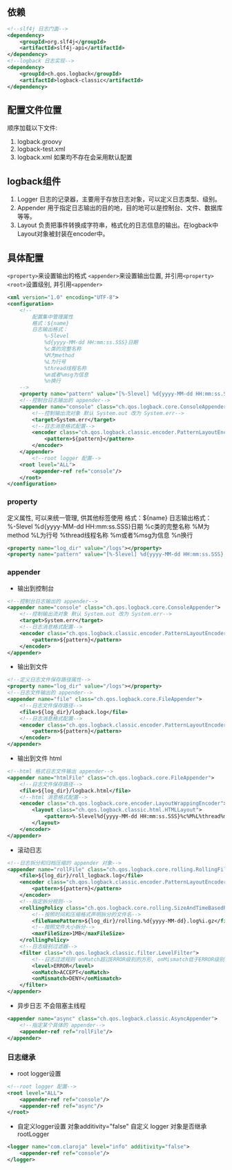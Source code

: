 
## 依赖
```xml
<!--slf4j 日志门面-->
<dependency>
    <groupId>org.slf4j</groupId>
    <artifactId>slf4j-api</artifactId>
</dependency>
<!--logback 日志实现-->
<dependency>
    <groupId>ch.qos.logback</groupId>
    <artifactId>logback-classic</artifactId>
</dependency>
```

## 配置文件位置
顺序加载以下文件:
1. logback.groovy
2. logback-test.xml
3. logback.xml 
如果均不存在会采用默认配置

## logback组件
1. Logger
日志的记录器，主要用于存放日志对象，可以定义日志类型、级别。
2. Appender
用于指定日志输出的目的地，目的地可以是控制台、文件、数据库等等。
3. Layout
负责把事件转换成字符串，格式化的日志信息的输出。在logback中Layout对象被封装在encoder中。

## 具体配置
`<property>`来设置输出的格式
`<appender>`来设置输出位置, 并引用`<property>`
`<root>`设置级别, 并引用`<appender>`

```xml
<xml version="1.0" encoding="UTF-8">
<configuration>
    <!--
        配置集中管理属性
        格式：${name}
        日志输出格式：
            %-5level
            %d{yyyy-MM-dd HH:mm:ss.SSS}日期
            %c类的完整名称
            %M为method
            %L为行号
            %thread线程名称
            %m或者%msg为信息
            %n换行
    -->
    <property name="pattern" value="[%-5level] %d{yyyy-MM-dd HH:mm:ss.SSS} %c %M %L [%thread] %m%n"></property>
    <!--控制台日志输出的 appender-->
    <appender name="console" class="ch.qos.logback.core.ConsoleAppender">
        <!--控制输出流对象 默认 System.out 改为 System.err-->
        <target>System.err</target>
        <!--日志消息格式配置-->
        <encoder class="ch.qos.logback.classic.encoder.PatternLayoutEncoder">
            <pattern>${pattern}</pattern>
        </encoder>
    </appender>
        <!--root logger 配置-->
    <root level="ALL">
        <appender-ref ref="console"/>
    </root>
</configuration>
```

### property
定义属性, 可以来统一管理, 供其他标签使用
格式：${name}
日志输出格式：
    %-5level
    %d{yyyy-MM-dd HH:mm:ss.SSS}日期
    %c类的完整名称
    %M为method
    %L为行号
    %thread线程名称
    %m或者%msg为信息
    %n换行
```xml
<property name="log_dir" value="/logs"></property>
<property name="pattern" value="[%-5level] %d{yyyy-MM-dd HH:mm:ss.SSS} %c %M %L [%thread] %m%n"></property>
```

### appender
- 输出到控制台
```xml
<!--控制台日志输出的 appender-->
<appender name="console" class="ch.qos.logback.core.ConsoleAppender">
    <!--控制输出流对象 默认 System.out 改为 System.err-->
    <target>System.err</target>
    <!--日志消息格式配置-->
    <encoder class="ch.qos.logback.classic.encoder.PatternLayoutEncoder">
        <pattern>${pattern}</pattern>
    </encoder>
</appender>
```
- 输出到文件
```xml
<!--定义日志文件保存路径属性-->
<property name="log_dir" value="/logs"></property>
<!--日志文件输出的 appender-->
<appender name="file" class="ch.qos.logback.core.FileAppender">
    <!--日志文件保存路径-->
    <file>${log_dir}/logback.log</file>
    <!--日志消息格式配置-->
    <encoder class="ch.qos.logback.classic.encoder.PatternLayoutEncoder">
        <pattern>${pattern}</pattern>
    </encoder>
</appender>
```

- 输出到文件 html
```xml
<!--html 格式日志文件输出 appender-->
<appender name="htmlFile" class="ch.qos.logback.core.FileAppender">
    <!--日志文件保存路径-->
    <file>${log_dir}/logback.html</file>
    <!--html 消息格式配置-->
    <encoder class="ch.qos.logback.core.encoder.LayoutWrappingEncoder">
        <layout class="ch.qos.logback.classic.html.HTMLLayout">
            <pattern>%-5level%d{yyyy-MM-dd HH:mm:ss.SSS}%c%M%L%thread%m</pattern>
        </layout>
    </encoder>
</appender>
```

- 滚动日志
```xml
<!--日志拆分和归档压缩的 appender 对象-->
<appender name="rollFile" class="ch.qos.logback.core.rolling.RollingFileAppender">
    <file>${log_dir}/roll_logback.log</file>
    <encoder class="ch.qos.logback.classic.encoder.PatternLayoutEncoder">
        <pattern>${pattern}</pattern>
    </encoder>
    <!--指定拆分规则-->
    <rollingPolicy class="ch.qos.logback.core.rolling.SizeAndTimeBasedRollingPolicy">
        <!--按照时间和压缩格式声明拆分的文件名-->
        <fileNamePattern>${log_dir}/rolling.%d{yyyy-MM-dd}.log%i.gz</fileNamePattern>
        <!--按照文件大小拆分-->
        <maxFileSize>1MB</maxFileSize>
    </rollingPolicy>
    <!--日志级别过滤器-->
    <filter class="ch.qos.logback.classic.filter.LevelFilter">
        <!--日志过滤规则 onMatch超过ERROR级别的方形, onMismatch低于ERROR级别的拒绝-->
        <level>ERROR</level>
        <onMatch>ACCEPT</onMatch>
        <onMismatch>DENY</onMismatch>
    </filter>
</appender>
```

- 异步日志
不会阻塞主线程
```xml
<appender name="async" class="ch.qos.logback.classic.AsyncAppender">
    <!--指定某个具体的 appender-->
    <appender-ref ref="rollFile"/>
</appender>
```

### 日志继承
- root logger设置
```xml
<!--root logger 配置-->
<root level="ALL">
    <appender-ref ref="console"/>
    <appender-ref ref="async"/>
</root>
```
- 自定义logger设置
对象additivity="false" 自定义 logger 对象是否继承 rootLogger
```xml
<logger name="com.claroja" level="info" additivity="false">
    <appender-ref ref="console"/>
</logger>
```